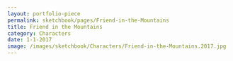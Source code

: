 ```yaml
---
layout: portfolio-piece
permalink: sketchbook/pages/Friend-in-the-Mountains
title: Friend in the Mountains
category: Characters
date: 1-1-2017
image: /images/sketchbook/Characters/Friend-in-the-Mountains.2017.jpg
---
```

